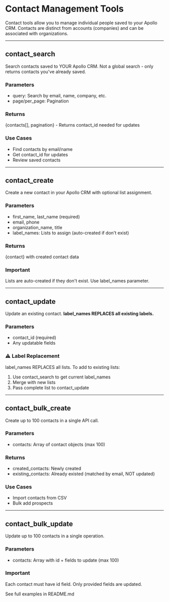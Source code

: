 # Contact Management Tools

Contact tools allow you to manage individual people saved to your Apollo CRM. Contacts are distinct from accounts (companies) and can be associated with organizations.

---

## contact_search

Search contacts saved to YOUR Apollo CRM. Not a global search - only returns contacts you've already saved.

### Parameters

- query: Search by email, name, company, etc.
- page/per_page: Pagination

### Returns

{contacts[], pagination} - Returns contact_id needed for updates

### Use Cases

- Find contacts by email/name
- Get contact_id for updates
- Review saved contacts

---

## contact_create

Create a new contact in your Apollo CRM with optional list assignment.

### Parameters

- first_name, last_name (required)
- email, phone
- organization_name, title
- label_names: Lists to assign (auto-created if don't exist)

### Returns

{contact} with created contact data

### Important

Lists are auto-created if they don't exist. Use label_names parameter.

---

## contact_update

Update an existing contact. **label_names REPLACES all existing labels.**

### Parameters

- contact_id (required)
- Any updatable fields

### ⚠️ Label Replacement

label_names REPLACES all lists. To add to existing lists:
1. Use contact_search to get current label_names
2. Merge with new lists
3. Pass complete list to contact_update

---

## contact_bulk_create

Create up to 100 contacts in a single API call.

### Parameters

- contacts: Array of contact objects (max 100)

### Returns

- created_contacts: Newly created
- existing_contacts: Already existed (matched by email, NOT updated)

### Use Cases

- Import contacts from CSV
- Bulk add prospects

---

## contact_bulk_update

Update up to 100 contacts in a single operation.

### Parameters

- contacts: Array with id + fields to update (max 100)

### Important

Each contact must have id field. Only provided fields are updated.

See full examples in README.md
